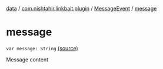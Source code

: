[data](../../index.md) / [com.nishtahir.linkbait.plugin](../index.md) / [MessageEvent](index.md) / [message](.)


# message

`var message: String` [(source)](https://gitlab.com/nishtahir/linkbait/tree/master/linkbait-plugin-api/src/main/kotlin//com/nishtahir/linkbait/plugin/Events.kt#L17)

Message content



